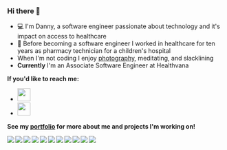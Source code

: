 ### Hi there 👋

<!--
**danny-zero/danny-zero** is a ✨ _special_ ✨ repository because its `README.md` (this file) appears on your GitHub profile.

Here are some ideas to get you started:

- 🔭 I’m currently working on ...
- 🌱 I’m currently learning ...
- 👯 I’m looking to collaborate on ...
- 🤔 I’m looking for help with ...
- 💬 Ask me about ...
- 📫 How to reach me: ...
- 😄 Pronouns: ...
- ⚡ Fun fact: ...
-->
* :computer: I'm Danny, a software engineer passionate about technology and it's impact on access to healthcare
* :hospital: Before becoming a software engineer I worked in healthcare for ten years as pharmacy technician for a children's hospital
* When I'm not coding I enjoy [photography](https://dannylphotography.com), meditating, and slacklining
* **Currently** I'm an Associate Software Engineer at Healthvana

**If you'd like to reach me:**
* <a href="mailto:dlahamar@gmail.com" target="_blank"><img style="height:30px;" src="https://img.icons8.com/external-kmg-design-basic-outline-kmg-design/32/000000/external-email-business-management-kmg-design-basic-outline-kmg-design.png"/></a>
* <a href="https://linkedin.com/in/daniellahamar" target="_blank"><img style="height:30px;" src="https://img.icons8.com/ios-filled/50/000000/linkedin.png"/></a>

**See my [portfolio](https://dannylahamar.com/) for more about me and projects I'm working on!**


<img align="left" img src="https://img.icons8.com/color/48/000000/javascript--v1.png"/>
<img align="left" img src="https://img.icons8.com/color/48/000000/html-5--v1.png"/>
<img align="left" img src="https://img.icons8.com/color/48/000000/css3.png"/>
<img align="left" img src="https://img.icons8.com/color/48/000000/react-native.png"/>
<img align="left" img src="https://img.icons8.com/color/48/000000/redux.png"/>
<img align="left" img src="https://img.icons8.com/color/48/000000/nodejs.png"/>
<img align="left" img src="https://img.icons8.com/ios-glyphs/48/000000/github.png"/>
<img align="left" img src="https://img.icons8.com/color/48/000000/heroku.png"/>
<img align="left" img src="https://img.icons8.com/color/48/000000/postgreesql.png"/>
<img align="left" img src="https://img.icons8.com/color/48/000000/graphql.png"/>
<img align="left" img src="https://img.icons8.com/color/48/000000/webpack.png"/>
